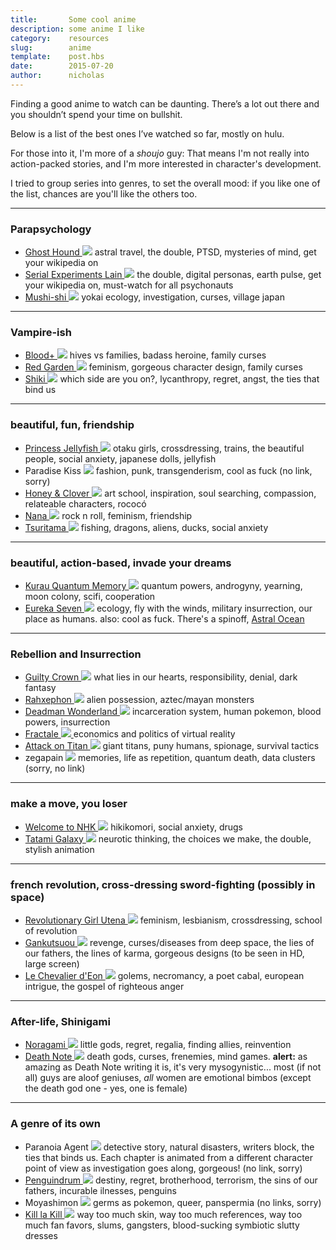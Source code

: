 ```yaml
---
title:       Some cool anime
description: some anime I like
category:    resources
slug:        anime
template:    post.hbs
date:        2015-07-20
author:      nicholas
---
```

Finding a good anime to watch can be daunting. There’s a lot out there and you shouldn’t spend your time on bullshit.

Below is a list of the best ones I’ve watched so far, mostly on hulu.

For those into it, I'm more of a _shoujo_ guy: That means I'm not really into action-packed stories, and I'm more interested in character's development.

I tried to group series into genres, to set the overall mood: if you like one of the list, chances are you'll like the others too.

* * *

### Parapsychology

*   [Ghost Hound ![](/assets/images/anime/ghosthound.gif)](http://www.hulu.com/ghost-hound) astral travel, the double, PTSD, mysteries of mind, get your wikipedia on
*   [Serial Experiments Lain ![](/assets/images/anime/lain.gif)](http://www.hulu.com/serial-experiments-lain) the double, digital personas, earth pulse, get your wikipedia on, must-watch for all psychonauts
*   [Mushi-shi ![](/assets/images/anime/mushishi.gif)](http://www.hulu.com/mushi-shi) yokai ecology, investigation, curses, village japan

* * *

### Vampire-ish

*   [Blood+ ![](/assets/images/anime/blood.gif)](http://www.hulu.com/blood) hives vs families, badass heroine, family curses
*   [Red Garden ![](/assets/images/anime/redgarden.gif)](http://www.hulu.com/red-garden) feminism, gorgeous character design, family curses
*   [Shiki ![](/assets/images/anime/shiki.gif)](http://www.hulu.com/shiki) which side are you on?, lycanthropy, regret, angst, the ties that bind us

* * *

### beautiful, fun, friendship

*   [Princess Jellyfish ![](/assets/images/anime/jellyfish.gif)](http://www.hulu.com/princess-jellyfish) otaku girls, crossdressing, trains, the beautiful people, social anxiety, japanese dolls, jellyfish
*   <a class="pending clip">Paradise Kiss ![](/assets/images/anime/paradisekiss.gif)</a> fashion, punk, transgenderism, cool as fuck (no link, sorry)
*   [Honey & Clover ![](/assets/images/anime/honey.gif)](http://www.hulu.com/honey-and-clover) art school, inspiration, soul searching, compassion, relateable characters, rococó
*   [Nana ![](/assets/images/anime/nana.gif)](http://www.hulu.com/nana) rock n roll, feminism, friendship
*   [Tsuritama ![](/assets/images/anime/tsuritama.gif)](http://www.hulu.com/tsuritama) fishing, dragons, aliens, ducks, social anxiety

* * *

### beautiful, action-based, invade your dreams

*   [Kurau Quantum Memory ![](/assets/images/anime/kurau.jpg)](http://www.hulu.com/kurau-phantom-memory) quantum powers, androgyny, yearning, moon colony, scifi, cooperation
*   [Eureka Seven ![](/assets/images/anime/eureka.gif)](http://www.hulu.com/eureka-seven) ecology, fly with the winds, military insurrection, our place as humans. also: cool as fuck. There's a spinoff, [Astral Ocean](http://www.hulu.com/eureka-seven-astral-ocean)

* * *

### Rebellion and Insurrection

*   [Guilty Crown ![](/assets/images/anime/guilty.gif)](http://www.hulu.com/guilty-crown) what lies in our hearts, responsibility, denial, dark fantasy
*   [Rahxephon ![](/assets/images/anime/rahxephon.gif)](http://www.hulu.com/rahxephon) alien possession, aztec/mayan monsters
*   [Deadman Wonderland ![](/assets/images/anime/deadman.gif)](http://www.hulu.com/deadman-wonderland) incarceration system, human pokemon, blood powers, insurrection
*   [Fractale ![](/assets/images/anime/fractale.gif) ](http://www.hulu.com/fractale) economics and politics of virtual reality
*   [Attack on Titan ![](/assets/images/anime/titan.gif)](http://www.hulu.com/attack-on-titan) giant titans, puny humans, spionage, survival tactics
*   <a class="pending clip">zegapain ![](/assets/images/anime/zegapain.gif)</a> memories, life as repetition, quantum death, data clusters (sorry, no link)

* * *

### make a move, you loser

*   [Welcome to NHK ![](/assets/images/anime/nhk.gif)](http://www.hulu.com/welcome-to-the-nhk) hikikomori, social anxiety, drugs
*   [Tatami Galaxy ![](/assets/images/anime/tatami.gif)](http://www.hulu.com/tatami-galaxy) neurotic thinking, the choices we make, the double, stylish animation

* * *

### french revolution, cross-dressing sword-fighting (possibly in space)

*   [Revolutionary Girl Utena ![](/assets/images/anime/utena.gif)](http://www.hulu.com/revolutionary-girl-utena) feminism, lesbianism, crossdressing, school of revolution
*   [Gankutsuou ![](/assets/images/anime/gankutsuou.gif)](http://www.hulu.com/the-count-of-monte-cristo-gankutsuou) revenge, curses/diseases from deep space, the lies of our fathers, the lines of karma, gorgeous designs (to be seen in HD, large screen)
*   [Le Chevalier d'Eon ![](/assets/images/anime/chevalier.gif)](http://www.hulu.com/le-chevalier-deon) golems, necromancy, a poet cabal, european intrigue, the gospel of righteous anger

* * *

### After-life, Shinigami

*   [Noragami ![](/assets/images/anime/noragami.gif)](http://www.hulu.com/noragami) little gods, regret, regalia, finding allies, reinvention
*   [Death Note ![](/assets/images/anime/deathnote.gif)](http://www.hulu.com/death-note) death gods, curses, frenemies, mind games. **alert:** as amazing as Death Note writing it is, it's very mysogynistic... most (if not all) guys are aloof geniuses, _all_ women are emotional bimbos (except the death god one - yes, one is female)

* * *

### A genre of its own

*   <a class="pending clip">Paranoia Agent ![](/assets/images/anime/paranoia.gif)</a> detective story, natural disasters, writers block, the ties that binds us. Each chapter is animated from a different character point of view as investigation goes along, gorgeous! (no link, sorry)
*   [Penguindrum ![](/assets/images/anime/penguindrum.gif)](http://www.hulu.com/penguindrum) destiny, regret, brotherhood, terrorism, the sins of our fathers, incurable ilnesses, penguins
*   <a class="pending clip">Moyashimon ![](/assets/images/anime/moyashimon.gif)</a> germs as pokemon, queer, panspermia (no links, sorry)
*   [Kill la Kill ![](/assets/images/anime/killlakill.gif)](http://www.hulu.com/kill-la-kill) way too much skin, way too much references, way too much fan favors, slums, gangsters, blood-sucking symbiotic slutty dresses